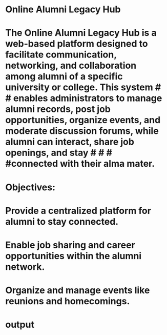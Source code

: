 # Online Alumni Legacy Hub
# The Online Alumni Legacy Hub is a web-based platform designed to facilitate communication, networking, and collaboration among alumni of a specific university or college. This system # # enables administrators to manage alumni records, post job opportunities, organize events, and moderate discussion forums, while alumni can interact, share job openings, and stay # # # #connected with their alma mater.

# Objectives:
# Provide a centralized platform for alumni to stay connected.
# Enable job sharing and career opportunities within the alumni network.
# Organize and manage events like reunions and homecomings.

# output
<!-- Uploading "1.jpg"... -->
<!-- Uploading "2.jpg.png"... -->
<!-- Uploading "3.jpg"... -->
<!-- Uploading "4.png"... -->
<!-- Uploading "5.png"... -->
<!-- Uploading "6.png"... -->
